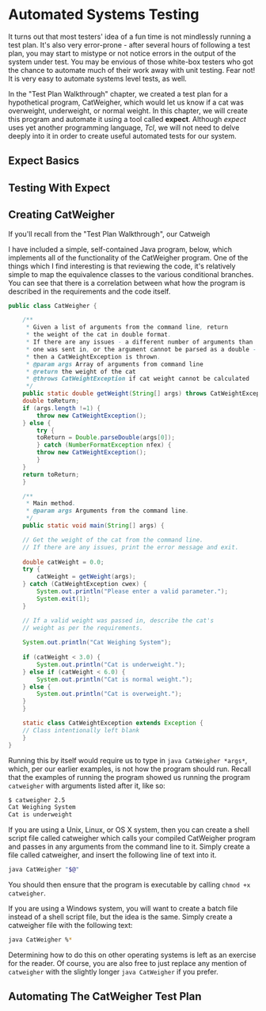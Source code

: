 # Automated Systems Testing

It turns out that most testers' idea of a fun time is not mindlessly running a test plan.  It's also very error-prone - after several hours of following a test plan, you may start to mistype or not notice errors in the output of the system under test.  You may be envious of those white-box testers who got the chance to automate much of their work away with unit testing.  Fear not!  It is very easy to automate systems level tests, as well.

In the "Test Plan Walkthrough" chapter, we created a test plan for a hypothetical program, CatWeigher, which would let us know if a cat was overweight, underweight, or normal weight.  In this chapter, we will create this program and automate it using a tool called __expect__.  Although _expect_ uses yet another programming language, _Tcl_, we will not need to delve deeply into it in order to create useful automated tests for our system.

## Expect Basics

## Testing With Expect

## Creating CatWeigher

If you'll recall from the "Test Plan Walkthrough", our Catweigh

I have included a simple, self-contained Java program, below, which implements all of the functionality of the CatWeigher program.  One of the things which I find interesting is that reviewing the code, it's relatively simple to map the equivalence classes to the various conditional branches.  You can see that there is a correlation between what how the program is described in the requirements and the code itself.

```java
public class CatWeigher {

    /**
     * Given a list of arguments from the command line, return
     * the weight of the cat in double format.
     * If there are any issues - a different number of arguments than
     * one was sent in, or the argument cannot be parsed as a double -
     * then a CatWeightException is thrown.
     * @param args Array of arguments from command line
     * @return the weight of the cat 
     * @throws CatWeightException if cat weight cannot be calculated
     */
    public static double getWeight(String[] args) throws CatWeightException {
	double toReturn;
	if (args.length !=1) {
	    throw new CatWeightException();
	} else {
	    try {
		toReturn = Double.parseDouble(args[0]);
	    } catch (NumberFormatException nfex) {
		throw new CatWeightException();
	    }
	}
	return toReturn;
    }

    /**
     * Main method.
     * @param args Arguments from the command line.
     */
    public static void main(String[] args) {

	// Get the weight of the cat from the command line.
	// If there are any issues, print the error message and exit.
	
	double catWeight = 0.0;
	try {
	    catWeight = getWeight(args);
	} catch (CatWeightException cwex) {
	    System.out.println("Please enter a valid parameter.");
	    System.exit(1);
	}

	// If a valid weight was passed in, describe the cat's
	// weight as per the requirements.
	
	System.out.println("Cat Weighing System");
	   
	if (catWeight < 3.0) {
	    System.out.println("Cat is underweight.");
	} else if (catWeight < 6.0) {
	    System.out.println("Cat is normal weight.");
	} else {
	    System.out.println("Cat is overweight.");
	}
    }

    static class CatWeightException extends Exception {
	// Class intentionally left blank
    }
}
```

Running this by itself would require us to type in `java CatWeigher *args*`, which, per our earlier examples, is not how the program should run.  Recall that the examples of running the program showed us running the program `catweigher` with arguments listed after it, like so:

```sh
$ catweigher 2.5
Cat Weighing System
Cat is underweight
```

If you are using a Unix, Linux, or OS X system, then you can create a shell script file called catweigher which calls your compiled CatWeigher program and passes in any arguments from the command line to it.  Simply create a file called catweigher, and insert the following line of text into it.

```sh
java CatWeigher "$@"
```

You should then ensure that the program is executable by calling `chmod +x catweigher`.

If you are using a Windows system, you will want to create a batch file instead of a shell script file, but the idea is the same.  Simply create a catweigher file with the following text:

```sh
java CatWeigher %*
```

Determining how to do this on other operating systems is left as an exercise for the reader.  Of course, you are also free to just replace any mention of `catweigher` with the slightly longer `java CatWeigher` if you prefer.

## Automating The CatWeigher Test Plan
